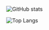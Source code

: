 ![GitHub stats](https://github-readme-stats.vercel.app/api?username=the-hyperoot&theme=react&show_icons=true)

![Top Langs](https://github-readme-stats.vercel.app/api/top-langs/?username=the-hyperoot&theme=react&layout=compact)
<!--
**the-hyperoot/the-hyperoot** is a ✨ _special_ ✨ repository because its `README.md` (this file) appears on your GitHub profile.

Here are some ideas to get you started:

- 🔭 I’m currently working on ...
- 🌱 I’m currently learning ...
- 👯 I’m looking to collaborate on ...
- 🤔 I’m looking for help with ...
- 💬 Ask me about ...
- 📫 How to reach me: ...
- 😄 Pronouns: ...
- ⚡ Fun fact: ...
-->
